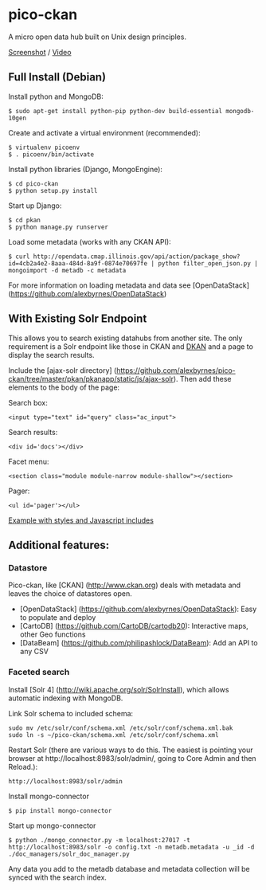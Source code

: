 pico-ckan
===================

A micro open data hub built on Unix design principles.

[Screenshot](https://github.com/alexbyrnes/pico-ckan/blob/master/screenshot_markup.md) / [Video](http://www.youtube.com/watch?v=1VL7y9VS5uw)


## Full Install (Debian)

Install python and MongoDB:

    $ sudo apt-get install python-pip python-dev build-essential mongodb-10gen

Create and activate a virtual environment (recommended):

    $ virtualenv picoenv
    $ . picoenv/bin/activate

Install python libraries (Django, MongoEngine):

    $ cd pico-ckan
    $ python setup.py install 

Start up Django:

    $ cd pkan
    $ python manage.py runserver

Load some metadata (works with any CKAN API):

    $ curl http://opendata.cmap.illinois.gov/api/action/package_show?id=4cb2a4e2-8aaa-484d-8a9f-0874e70697fe | python filter_open_json.py | mongoimport -d metadb -c metadata

For more information on loading metadata and data see [OpenDataStack] (https://github.com/alexbyrnes/OpenDataStack)

## With Existing Solr Endpoint

This allows you to search existing datahubs from another site.  The only requirement is a Solr endpoint like those in CKAN and [DKAN](http://drupal.org/project/dkan) and a page to display the search results.

Include the [ajax-solr directory] (https://github.com/alexbyrnes/pico-ckan/tree/master/pkan/pkanapp/static/js/ajax-solr).  Then add these elements to the body of the page:

Search box:

    <input type="text" id="query" class="ac_input">

Search results:

    <div id='docs'></div>

Facet menu:

    <section class="module module-narrow module-shallow"></section>

Pager:

    <ul id='pager'></ul>

[Example with styles and Javascript includes](https://github.com/alexbyrnes/pico-ckan/blob/master/pkan/templates/index.html)


## Additional features:

### Datastore

Pico-ckan, like [CKAN] (http://www.ckan.org) deals with metadata and leaves the choice of datastores open.  

* [OpenDataStack] (https://github.com/alexbyrnes/OpenDataStack): Easy to populate and deploy
* [CartoDB] (https://github.com/CartoDB/cartodb20): Interactive maps, other Geo functions
* [DataBeam] (https://github.com/philipashlock/DataBeam): Add an API to any CSV


### Faceted search

Install [Solr 4] (http://wiki.apache.org/solr/SolrInstall), which allows automatic indexing with MongoDB. 

Link Solr schema to included schema:

    sudo mv /etc/solr/conf/schema.xml /etc/solr/conf/schema.xml.bak
    sudo ln -s ~/pico-ckan/schema.xml /etc/solr/conf/schema.xml

Restart Solr (there are various ways to do this.  The easiest is pointing your browser at http://localhost:8983/solr/admin/, going to Core Admin and then Reload.):

    http://localhost:8983/solr/admin
    
Install mongo-connector

    $ pip install mongo-connector

Start up mongo-connector

    $ python ./mongo_connector.py -m localhost:27017 -t http://localhost:8983/solr -o config.txt -n metadb.metadata -u _id -d ./doc_managers/solr_doc_manager.py

Any data you add to the metadb database and metadata collection will be synced with the search index.


